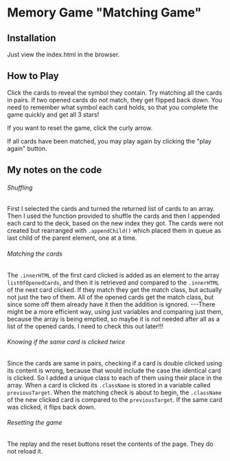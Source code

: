 # Memory Game "Matching Game"

## Installation

Just view the index.html in the browser.

## How to Play

Click the cards to reveal the symbol they contain. Try matching all the cards in pairs. If two opened cards do not match, they get flipped back down. You need to remember what symbol each card holds, so that you complete the game quickly and get all 3 stars!

If you want to reset the game, click the curly arrow.

If all cards have been matched, you may play again by clicking the "play again" button.

## My notes on the code

###### Shuffling

First I selected the cards and turned the returned list of cards to an array. Then I used the function provided to shuffle
the cards and then I appended each card to the deck, based on the new index they got. The cards were not created but rearranged
with ```.appendChild()``` which placed them in queue as last child of the parent element, one at a time.

###### Matching the cards

The ```.innerHTML``` of the first card clicked is added as an element to the array ```listOfOpenedCards```, and then it is retrieved and compared to the ```.innerHTML```
of the next card clicked. If they match they get the match class, but actually not just the two of them. All of the opened cards get the match class,
but since some off them already have it then the addition is ignored. ---There might be a more efficient way, using just variables and comparing just them,
because the array is being emptied, so maybe it is not needed after all as a list of the opened cards.
I need to check this out later!!!

###### Knowing if the same card is clicked twice

Since the cards are same in pairs, checking if a card is double clicked using its content is wrong, because that would include the
case the identical card is clicked. So I added a unique class to each of them using their place in the array. When a card is clicked its ```.className```
is stored in a variable called ```previousTarget```. When the matching check is about to begin, the ```.className``` of the new clicked card
is compared to the ```previousTarget```. If the same card was clicked, it flips back down.

###### Resetting the game

The replay and the reset buttons reset the contents of the page. They do not reload it.
